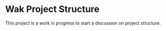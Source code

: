# Wak Project Structure

This project is a work in progress to start a discussion on project structure.

